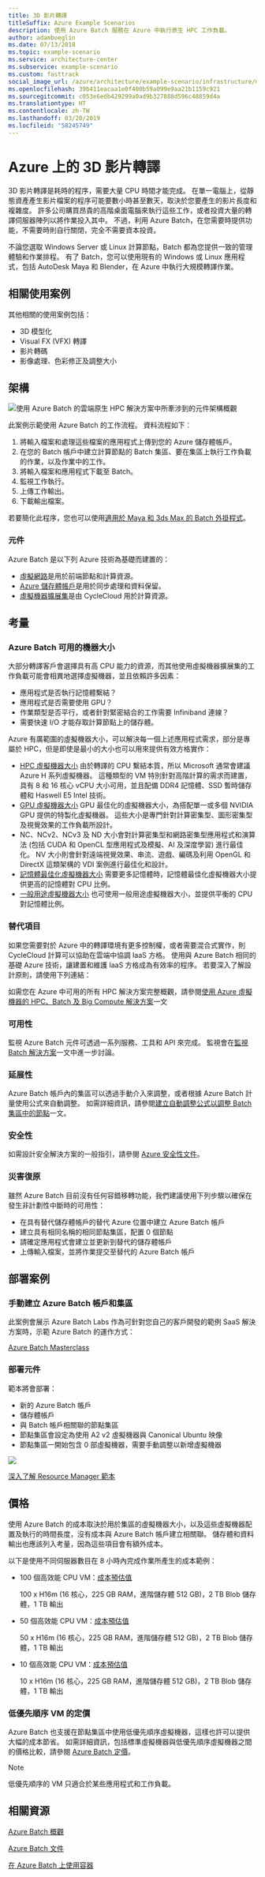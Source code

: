 ```yaml
---
title: 3D 影片轉譯
titleSuffix: Azure Example Scenarios
description: 使用 Azure Batch 服務在 Azure 中執行原生 HPC 工作負載。
author: adamboeglin
ms.date: 07/13/2018
ms.topic: example-scenario
ms.service: architecture-center
ms.subservice: example-scenario
ms.custom: fasttrack
social_image_url: /azure/architecture/example-scenario/infrastructure/media/architecture-video-rendering.png
ms.openlocfilehash: 39b411eacaa1e0f400b59a099e9aa21b1159c921
ms.sourcegitcommit: c053e6edb429299a0ad9b327888d596c48859d4a
ms.translationtype: HT
ms.contentlocale: zh-TW
ms.lasthandoff: 03/20/2019
ms.locfileid: "58245749"
---
```

# <a name="3d-video-rendering-on-azure"></a>Azure 上的 3D 影片轉譯

3D 影片轉譯是耗時的程序，需要大量 CPU 時間才能完成。 在單一電腦上，從靜態資產產生影片檔案的程序可能要數小時甚至數天，取決於您要產生的影片長度和複雜度。 許多公司購買昂貴的高階桌面電腦來執行這些工作，或者投資大量的轉譯伺服器陣列以將作業投入其中。 不過，利用 Azure Batch，在您需要時提供功能，不需要時則自行關閉，完全不需要資本投資。

不論您選取 Windows Server 或 Linux 計算節點，Batch 都為您提供一致的管理體驗和作業排程。 有了 Batch，您可以使用現有的 Windows 或 Linux 應用程式，包括 AutoDesk Maya 和 Blender，在 Azure 中執行大規模轉譯作業。

## <a name="relevant-use-cases"></a>相關使用案例

其他相關的使用案例包括：

- 3D 模型化
- Visual FX (VFX) 轉譯
- 影片轉碼
- 影像處理、色彩修正及調整大小

## <a name="architecture"></a>架構

![使用 Azure Batch 的雲端原生 HPC 解決方案中所牽涉到的元件架構概觀][architecture]

此案例示範使用 Azure Batch 的工作流程。 資料流程如下︰

1. 將輸入檔案和處理這些檔案的應用程式上傳到您的 Azure 儲存體帳戶。
2. 在您的 Batch 帳戶中建立計算節點的 Batch 集區、要在集區上執行工作負載的作業，以及作業中的工作。
3. 將輸入檔案和應用程式下載至 Batch。
4. 監視工作執行。
5. 上傳工作輸出。
6. 下載輸出檔案。

若要簡化此程序，您也可以使用[適用於 Maya 和 3ds Max 的 Batch 外掛程式][batch-plugins]。

### <a name="components"></a>元件

Azure Batch 是以下列 Azure 技術為基礎而建置的：

- [虛擬網路](/azure/virtual-network/virtual-networks-overview)是用於前端節點和計算資源。
- [Azure 儲存體帳戶](/azure/storage/common/storage-introduction)是用於同步處理和資料保留。
- [虛擬機器擴展集][vmss]是由 CycleCloud 用於計算資源。

## <a name="considerations"></a>考量

### <a name="machine-sizes-available-for-azure-batch"></a>Azure Batch 可用的機器大小

大部分轉譯客戶會選擇具有高 CPU 能力的資源，而其他使用虛擬機器擴展集的工作負載可能會相異地選擇虛擬機器，並且依賴許多因素：

- 應用程式是否執行記憶體繫結？
- 應用程式是否需要使用 GPU？
- 作業類型是否平行，或者針對緊密結合的工作需要 Infiniband 連線？
- 需要快速 I/O 才能存取計算節點上的儲存體。

Azure 有廣範圍的虛擬機器大小，可以解決每一個上述應用程式需求，部分是專屬於 HPC，但是即使是最小的大小也可以用來提供有效方格實作：

- [HPC 虛擬機器大小][compute-hpc] 由於轉譯的 CPU 繫結本質，所以 Microsoft 通常會建議 Azure H 系列虛擬機器。 這種類型的 VM 特別針對高階計算的需求而建置，具有 8 和 16 核心 vCPU 大小可用，並且配備 DDR4 記憶體、SSD 暫時儲存體和 Haswell E5 Intel 技術。
- [GPU 虛擬機器大小][compute-gpu] GPU 最佳化的虛擬機器大小，為搭配單一或多個 NVIDIA GPU 提供的特製化虛擬機器。 這些大小是專門針對計算密集型、圖形密集型及視覺效果的工作負載所設計。
- NC、NCv2、NCv3 及 ND 大小會對計算密集型和網路密集型應用程式和演算法 (包括 CUDA 和 OpenCL 型應用程式及模擬、AI 及深度學習) 進行最佳化。 NV 大小則會針對遠端視覺效果、串流、遊戲、編碼及利用 OpenGL 和 DirectX 這類架構的 VDI 案例進行最佳化和設計。
- [記憶體最佳化虛擬機器大小][compute-memory] 需要更多記憶體時，記憶體最佳化虛擬機器大小提供更高的記憶體對 CPU 比例。
- [一般用途虛擬機器大小][compute-general] 也可使用一般用途虛擬機器大小，並提供平衡的 CPU 對記憶體比例。

### <a name="alternatives"></a>替代項目

如果您需要對於 Azure 中的轉譯環境有更多控制權，或者需要混合式實作，則 CycleCloud 計算可以協助在雲端中協調 IaaS 方格。 使用與 Azure Batch 相同的基礎 Azure 技術，讓建置和維護 IaaS 方格成為有效率的程序。 若要深入了解設計原則，請使用下列連結：

如需您在 Azure 中可用的所有 HPC 解決方案完整概觀，請參閱[使用 Azure 虛擬機器的 HPC、Batch 及 Big Compute 解決方案][hpc-alt-solutions]一文

### <a name="availability"></a>可用性

監視 Azure Batch 元件可透過一系列服務、工具和 API 來完成。 監視會在[監視 Batch 解決方案][batch-monitor]一文中進一步討論。

### <a name="scalability"></a>延展性

Azure Batch 帳戶內的集區可以透過手動介入來調整，或者根據 Azure Batch 計量使用公式來自動調整。 如需詳細資訊，請參閱[建立自動調整公式以調整 Batch 集區中的節點][batch-scaling]一文。

### <a name="security"></a>安全性

如需設計安全解決方案的一般指引，請參閱 [Azure 安全性文件][security]。

### <a name="resiliency"></a>災害復原

雖然 Azure Batch 目前沒有任何容錯移轉功能，我們建議使用下列步驟以確保在發生非計劃性中斷時的可用性：

- 在具有替代儲存體帳戶的替代 Azure 位置中建立 Azure Batch 帳戶
- 建立具有相同名稱的相同節點集區，配置 0 個節點
- 請確定應用程式會建立並更新到替代的儲存體帳戶
- 上傳輸入檔案，並將作業提交至替代的 Azure Batch 帳戶

## <a name="deploy-the-scenario"></a>部署案例

### <a name="create-an-azure-batch-account-and-pools-manually"></a>手動建立 Azure Batch 帳戶和集區

此案例會展示 Azure Batch Labs 作為可針對您自己的客戶開發的範例 SaaS 解決方案時，示範 Azure Batch 的運作方式：

[Azure Batch Masterclass][batch-labs-masterclass]

### <a name="deploy-the-components"></a>部署元件

範本將會部署：

- 新的 Azure Batch 帳戶
- 儲存體帳戶
- 與 Batch 帳戶相關聯的節點集區
- 節點集區會設定為使用 A2 v2 虛擬機器與 Canonical Ubuntu 映像
- 節點集區一開始包含 0 部虛擬機器，需要手動調整以新增虛擬機器

<!-- markdownlint-disable MD033 -->

<a href="https://portal.azure.com/#create/Microsoft.Template/uri/https%3A%2F%2Fraw.githubusercontent.com%2Fmspnp%2Fsolution-architectures%2Fmaster%2Fhpc%2Fbatchcreatewithpools.json" target="_blank">
    <img src="https://azuredeploy.net/deploybutton.png"/>
</a>
<!-- markdownlint-enable MD033 -->

[深入了解 Resource Manager 範本][azure-arm-templates]

## <a name="pricing"></a>價格

使用 Azure Batch 的成本取決於用於集區的虛擬機器大小，以及這些虛擬機器配置及執行的時間長度，沒有成本與 Azure Batch 帳戶建立相關聯。 儲存體和資料輸出也應該列入考量，因為這些項目會有額外成本。

以下是使用不同伺服器數目在 8 小時內完成作業所產生的成本範例：

- 100 個高效能 CPU VM：[成本預估值][hpc-est-high]

  100 x H16m (16 核心，225 GB RAM，進階儲存體 512 GB)，2 TB Blob 儲存體，1 TB 輸出

- 50 個高效能 CPU VM：[成本預估值][hpc-est-med]

  50 x H16m (16 核心，225 GB RAM，進階儲存體 512 GB)，2 TB Blob 儲存體，1 TB 輸出

- 10 個高效能 CPU VM：[成本預估值][hpc-est-low]

  10 x H16m (16 核心，225 GB RAM，進階儲存體 512 GB)，2 TB Blob 儲存體，1 TB 輸出

### <a name="pricing-for-low-priority-vms"></a>低優先順序 VM 的定價

Azure Batch 也支援在節點集區中使用低優先順序虛擬機器，這樣也許可以提供大幅的成本節省。 如需詳細資訊，包括標準虛擬機器與低優先順序虛擬機器之間的價格比較，請參閱 [Azure Batch 定價][batch-pricing]。

> [!NOTE]
> 低優先順序的 VM 只適合於某些應用程式和工作負載。

## <a name="related-resources"></a>相關資源

[Azure Batch 概觀][batch-overview]

[Azure Batch 文件][batch-doc]

[在 Azure Batch 上使用容器][batch-containers]

<!-- links -->
[architecture]: ./media/architecture-video-rendering.png
[resource-groups]: /azure/azure-resource-manager/resource-group-overview
[security]: /azure/security/
[resiliency]: /azure/architecture/resiliency/
[scalability]: /azure/architecture/checklist/scalability
[vmss]: /azure/virtual-machine-scale-sets/overview
[storage]: https://azure.microsoft.com/services/storage/
[batch]: https://azure.microsoft.com/services/batch/
[batch-arch]: https://azure.microsoft.com/solutions/architecture/big-compute-with-azure-batch/
[compute-hpc]: /azure/virtual-machines/windows/sizes-hpc
[compute-gpu]: /azure/virtual-machines/windows/sizes-gpu
[compute-compute]: /azure/virtual-machines/windows/sizes-compute
[compute-memory]: /azure/virtual-machines/windows/sizes-memory
[compute-general]: /azure/virtual-machines/windows/sizes-general
[compute-storage]: /azure/virtual-machines/windows/sizes-storage
[compute-acu]: /azure/virtual-machines/windows/acu
[compute=benchmark]: /azure/virtual-machines/windows/compute-benchmark-scores
[hpc-est-high]: https://azure.com/e/9ac25baf44ef49c3a6b156935ee9544c
[hpc-est-med]: https://azure.com/e/0286f1d6f6784310af4dcda5aec8c893
[hpc-est-low]: https://azure.com/e/e39afab4e71949f9bbabed99b428ba4a
[batch-labs-masterclass]: https://github.com/azurebigcompute/BigComputeLabs/tree/master/Azure%20Batch%20Masterclass%20Labs
[batch-scaling]: /azure/batch/batch-automatic-scaling
[hpc-alt-solutions]: /azure/virtual-machines/linux/high-performance-computing?toc=%2fazure%2fbatch%2ftoc.json
[batch-monitor]: /azure/batch/monitoring-overview
[batch-pricing]: https://azure.microsoft.com/pricing/details/batch/
[batch-doc]: /azure/batch/
[batch-overview]: https://azure.microsoft.com/services/batch/
[batch-containers]: https://github.com/Azure/batch-shipyard
[azure-arm-templates]: /azure/azure-resource-manager/resource-group-overview#template-deployment
[batch-plugins]: /azure/batch/batch-rendering-service#options-for-submitting-a-render-job